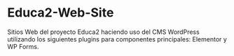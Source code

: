 # Educa2-Web-Site
Sitios Web del proyecto Educa2 haciendo uso del CMS WordPress utilizando los siguientes plugins para componentes principales: Elementor y WP Forms.
